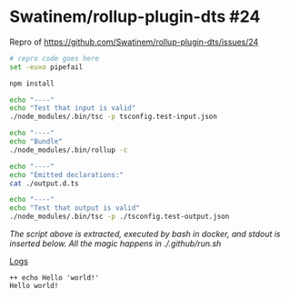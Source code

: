 # Swatinem/rollup-plugin-dts #24

Repro of https://github.com/Swatinem/rollup-plugin-dts/issues/24

```bash
# repro code goes here
set -euxo pipefail

npm install

echo "----"
echo "Test that input is valid"
./node_modules/.bin/tsc -p tsconfig.test-input.json

echo "----"
echo "Bundle"
./node_modules/.bin/rollup -c

echo "----"
echo "Emitted declarations:"
cat ./output.d.ts

echo "----"
echo "Test that output is valid"
./node_modules/.bin/tsc -p ./tsconfig.test-output.json
```

*The script above is extracted, executed by bash in docker, and stdout is inserted below.  All the magic happens in ./.github/run.sh*

[Logs](https://github.com/cspotcode/repros/runs/76710127)

```output
++ echo Hello 'world!'
Hello world!
```
